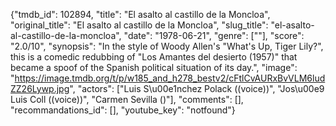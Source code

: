 {"tmdb_id": 102894, "title": "El asalto al castillo de la Moncloa", "original_title": "El asalto al castillo de la Moncloa", "slug_title": "el-asalto-al-castillo-de-la-moncloa", "date": "1978-06-21", "genre": [""], "score": "2.0/10", "synopsis": "In the style of Woody Allen's \"What's Up, Tiger Lily?\", this is a comedic redubbing of \"Los Amantes del desierto (1957)\" that became a spoof of the Spanish political situation of its day.", "image": "https://image.tmdb.org/t/p/w185_and_h278_bestv2/cFtlCvAURxBvVLM6ludZZ26Lywp.jpg", "actors": ["Luis S\u00e1nchez Polack ((voice))", "Jos\u00e9 Luis Coll ((voice))", "Carmen Sevilla ()"], "comments": [], "recommandations_id": [], "youtube_key": "notfound"}